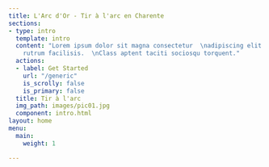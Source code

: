 ```yaml
---
title: L'Arc d'Or - Tir à l'arc en Charente
sections:
- type: intro
  template: intro
  content: "Lorem ipsum dolor sit magna consectetur  \nadipiscing elit. Duis dapibus
    rutrum facilisis.  \nClass aptent taciti sociosqu torquent."
  actions:
  - label: Get Started
    url: "/generic"
    is_scrolly: false
    is_primary: false
  title: Tir à l'arc
  img_path: images/pic01.jpg
  component: intro.html
layout: home
menu:
  main:
    weight: 1

---
```

